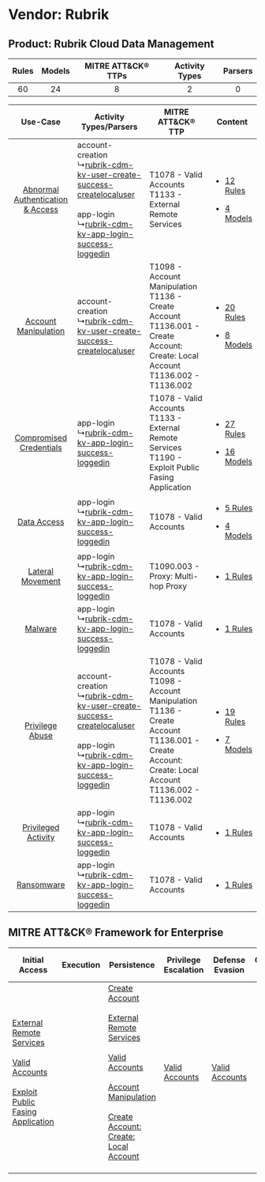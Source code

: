 Vendor: Rubrik
==============
Product: Rubrik Cloud Data Management
-------------------------------------
| Rules | Models | MITRE ATT&CK® TTPs | Activity Types | Parsers |
|:-----:|:------:|:------------------:|:--------------:|:-------:|
|  60   |   24   |         8          |       2        |    0    |

|    Use-Case    | Activity Types/Parsers    | MITRE ATT&CK® TTP    | Content    |
|:----:| ---- | ---- | ---- |
| [Abnormal Authentication & Access](../../../UseCases/uc_abnormal_authentication_&_access.md) |  account-creation<br> ↳[rubrik-cdm-kv-user-create-success-createlocaluser](Ps/pC_rubrikcdmkvusercreatesuccesscreatelocaluser.md)<br><br> app-login<br> ↳[rubrik-cdm-kv-app-login-success-loggedin](Ps/pC_rubrikcdmkvapploginsuccessloggedin.md)<br> | T1078 - Valid Accounts<br>T1133 - External Remote Services<br>    | [<ul><li>12 Rules</li></ul><ul><li>4 Models</li></ul>](RM/r_m_rubrik_rubrik_cloud_data_management_Abnormal_Authentication_&_Access.md) |
|    [Account Manipulation](../../../UseCases/uc_account_manipulation.md)    |  account-creation<br> ↳[rubrik-cdm-kv-user-create-success-createlocaluser](Ps/pC_rubrikcdmkvusercreatesuccesscreatelocaluser.md)<br>    | T1098 - Account Manipulation<br>T1136 - Create Account<br>T1136.001 - Create Account: Create: Local Account<br>T1136.002 - T1136.002<br>    | [<ul><li>20 Rules</li></ul><ul><li>8 Models</li></ul>](RM/r_m_rubrik_rubrik_cloud_data_management_Account_Manipulation.md)    |
|          [Compromised Credentials](../../../UseCases/uc_compromised_credentials.md)          |  app-login<br> ↳[rubrik-cdm-kv-app-login-success-loggedin](Ps/pC_rubrikcdmkvapploginsuccessloggedin.md)<br>    | T1078 - Valid Accounts<br>T1133 - External Remote Services<br>T1190 - Exploit Public Fasing Application<br>    | [<ul><li>27 Rules</li></ul><ul><li>16 Models</li></ul>](RM/r_m_rubrik_rubrik_cloud_data_management_Compromised_Credentials.md)         |
|    [Data Access](../../../UseCases/uc_data_access.md)    |  app-login<br> ↳[rubrik-cdm-kv-app-login-success-loggedin](Ps/pC_rubrikcdmkvapploginsuccessloggedin.md)<br>    | T1078 - Valid Accounts<br>    | [<ul><li>5 Rules</li></ul><ul><li>4 Models</li></ul>](RM/r_m_rubrik_rubrik_cloud_data_management_Data_Access.md)    |
|    [Lateral Movement](../../../UseCases/uc_lateral_movement.md)    |  app-login<br> ↳[rubrik-cdm-kv-app-login-success-loggedin](Ps/pC_rubrikcdmkvapploginsuccessloggedin.md)<br>    | T1090.003 - Proxy: Multi-hop Proxy<br>    | [<ul><li>1 Rules</li></ul>](RM/r_m_rubrik_rubrik_cloud_data_management_Lateral_Movement.md)    |
|    [Malware](../../../UseCases/uc_malware.md)    |  app-login<br> ↳[rubrik-cdm-kv-app-login-success-loggedin](Ps/pC_rubrikcdmkvapploginsuccessloggedin.md)<br>    | T1078 - Valid Accounts<br>    | [<ul><li>1 Rules</li></ul>](RM/r_m_rubrik_rubrik_cloud_data_management_Malware.md)    |
|    [Privilege Abuse](../../../UseCases/uc_privilege_abuse.md)    |  account-creation<br> ↳[rubrik-cdm-kv-user-create-success-createlocaluser](Ps/pC_rubrikcdmkvusercreatesuccesscreatelocaluser.md)<br><br> app-login<br> ↳[rubrik-cdm-kv-app-login-success-loggedin](Ps/pC_rubrikcdmkvapploginsuccessloggedin.md)<br> | T1078 - Valid Accounts<br>T1098 - Account Manipulation<br>T1136 - Create Account<br>T1136.001 - Create Account: Create: Local Account<br>T1136.002 - T1136.002<br> | [<ul><li>19 Rules</li></ul><ul><li>7 Models</li></ul>](RM/r_m_rubrik_rubrik_cloud_data_management_Privilege_Abuse.md)    |
|    [Privileged Activity](../../../UseCases/uc_privileged_activity.md)    |  app-login<br> ↳[rubrik-cdm-kv-app-login-success-loggedin](Ps/pC_rubrikcdmkvapploginsuccessloggedin.md)<br>    | T1078 - Valid Accounts<br>    | [<ul><li>1 Rules</li></ul>](RM/r_m_rubrik_rubrik_cloud_data_management_Privileged_Activity.md)    |
|    [Ransomware](../../../UseCases/uc_ransomware.md)    |  app-login<br> ↳[rubrik-cdm-kv-app-login-success-loggedin](Ps/pC_rubrikcdmkvapploginsuccessloggedin.md)<br>    | T1078 - Valid Accounts<br>    | [<ul><li>1 Rules</li></ul>](RM/r_m_rubrik_rubrik_cloud_data_management_Ransomware.md)    |

MITRE ATT&CK® Framework for Enterprise
--------------------------------------
| Initial Access                                                                                                                                                                                                                         | Execution | Persistence                                                                                                                                                                                                                                                                                                                                                                                | Privilege Escalation                                                | Defense Evasion                                                     | Credential Access | Discovery | Lateral Movement | Collection | Command and Control                                                                                                                       | Exfiltration | Impact |
| -------------------------------------------------------------------------------------------------------------------------------------------------------------------------------------------------------------------------------------- | --------- | ------------------------------------------------------------------------------------------------------------------------------------------------------------------------------------------------------------------------------------------------------------------------------------------------------------------------------------------------------------------------------------------ | ------------------------------------------------------------------- | ------------------------------------------------------------------- | ----------------- | --------- | ---------------- | ---------- | ----------------------------------------------------------------------------------------------------------------------------------------- | ------------ | ------ |
| [External Remote Services](https://attack.mitre.org/techniques/T1133)<br><br>[Valid Accounts](https://attack.mitre.org/techniques/T1078)<br><br>[Exploit Public Fasing Application](https://attack.mitre.org/techniques/T1190)<br><br> |           | [Create Account](https://attack.mitre.org/techniques/T1136)<br><br>[External Remote Services](https://attack.mitre.org/techniques/T1133)<br><br>[Valid Accounts](https://attack.mitre.org/techniques/T1078)<br><br>[Account Manipulation](https://attack.mitre.org/techniques/T1098)<br><br>[Create Account: Create: Local Account](https://attack.mitre.org/techniques/T1136/001)<br><br> | [Valid Accounts](https://attack.mitre.org/techniques/T1078)<br><br> | [Valid Accounts](https://attack.mitre.org/techniques/T1078)<br><br> |                   |           |                  |            | [Proxy: Multi-hop Proxy](https://attack.mitre.org/techniques/T1090/003)<br><br>[Proxy](https://attack.mitre.org/techniques/T1090)<br><br> |              |        |